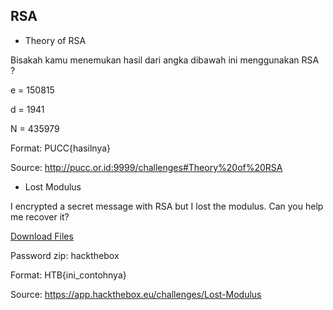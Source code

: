 ## RSA

- Theory of RSA

Bisakah kamu menemukan hasil dari angka dibawah ini menggunakan RSA ?

e = 150815

d = 1941

N = 435979

Format: PUCC{hasilnya}

Source: http://pucc.or.id:9999/challenges#Theory%20of%20RSA

- Lost Modulus

I encrypted a secret message with RSA but I lost the modulus. Can you help me recover it?

<a href="./resource/Lost Modulus.zip">Download Files</a>

Password zip: hackthebox

Format: HTB{ini_contohnya}

Source: https://app.hackthebox.eu/challenges/Lost-Modulus
